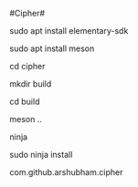 #Cipher#


sudo apt install elementary-sdk

sudo apt install meson

cd cipher

mkdir build

cd build

meson ..

ninja

sudo ninja install


com.github.arshubham.cipher
